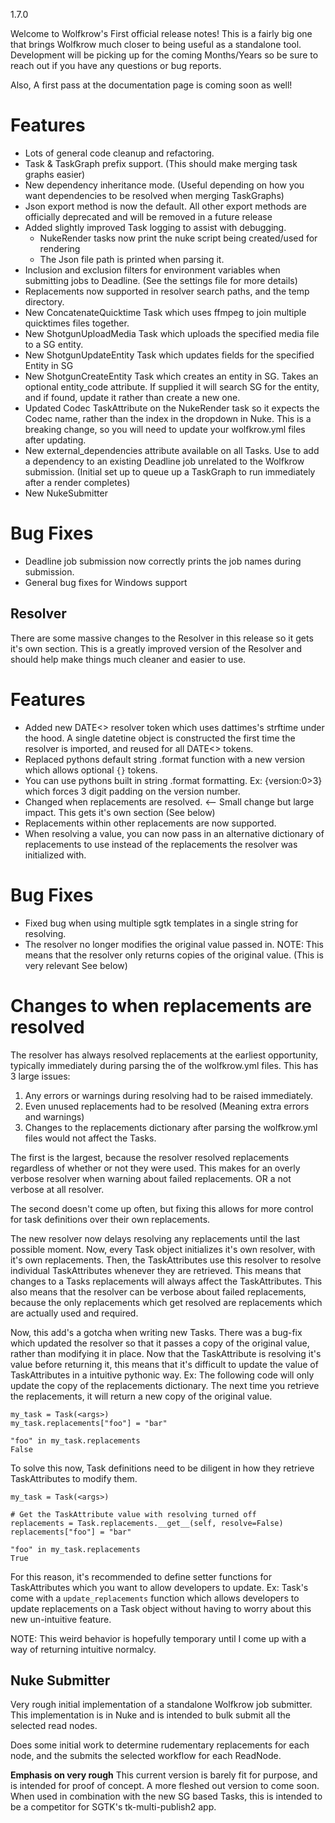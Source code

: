 1.7.0

Welcome to Wolfkrow's First official release notes! This is a fairly big one that brings Wolfkrow much closer to being useful as a standalone tool.
Development will be picking up for the coming Months/Years so be sure to reach out if you have any questions or bug reports.

Also, A first pass at the documentation page is coming soon as well!

# Features

* Lots of general code cleanup and refactoring.
* Task & TaskGraph prefix support. (This should make merging task graphs easier)
* New dependency inheritance mode. (Useful depending on how you want dependencies to be resolved when merging TaskGraphs)
* Json export method is now the default. All other export methods are officially deprecated and will be removed in a future release
* Added slightly improved Task logging to assist with debugging.
    * NukeRender tasks now print the nuke script being created/used for rendering
    * The Json file path is printed when parsing it.
* Inclusion and exclusion filters for environment variables when submitting jobs to Deadline. (See the settings file for more details)
* Replacements now supported in resolver search paths, and the temp directory.
* New ConcatenateQuicktime Task which uses ffmpeg to join multiple quicktimes files together.
* New ShotgunUploadMedia Task which uploads the specified media file to a SG entity.
* New ShotgunUpdateEntity Task which updates fields for the specified Entity in SG
* New ShotgunCreateEntity Task which creates an entity in SG. Takes an optional entity_code attribute. If supplied it will search SG for the entity, and if found, update it rather than create a new one.
* Updated Codec TaskAttribute on the NukeRender task so it expects the Codec name, rather than the index in the dropdown in Nuke. This is a breaking change, so you will need to update your wolfkrow.yml files after updating.
* New external_dependencies attribute available on all Tasks. Use to add a dependency to an existing Deadline job unrelated to the Wolfkrow submission. (Initial set up to queue up a TaskGraph to run immediately after a render completes)
* New NukeSubmitter

# Bug Fixes

* Deadline job submission now correctly prints the job names during submission.
* General bug fixes for Windows support

## Resolver

There are some massive changes to the Resolver in this release so it gets it's own section. This is a greatly improved version of the Resolver and should help make things much cleaner and easier to use.

# Features
* Added new DATE<> resolver token which uses dattimes's strftime under the hood. A single datetine object is constructed the first time the resolver is imported, and reused for all DATE<> tokens.
* Replaced pythons default string .format function with a new version which allows optional `{}` tokens.
* You can use pythons built in string .format formatting. Ex: {version:0>3} which forces 3 digit padding on the version number.
* Changed when replacements are resolved. <-- Small change but large impact. This gets it's own section (See below)
* Replacements within other replacements are now supported.
* When resolving a value, you can now pass in an alternative dictionary of replacements to use instead of the replacements the resolver was initialized with.

# Bug Fixes
* Fixed bug when using multiple sgtk templates in a single string for resolving.
* The resolver no longer modifies the original value passed in.
NOTE: This means that the resolver only returns copies of the original value. (This is very relevant See below)

# Changes to when replacements are resolved

The resolver has always resolved replacements at the earliest opportunity, typically immediately during parsing the of the wolfkrow.yml files.
This has 3 large issues:
1. Any errors or warnings during resolving had to be raised immediately.
2. Even unused replacements had to be resolved (Meaning extra errors and warnings)
3. Changes to the replacements dictionary after parsing the wolfkrow.yml files would not affect the Tasks.

The first is the largest, because the resolver resolved replacements regardless of whether or not they were used. This makes for an overly verbose resolver when warning about failed replacements. OR a not verbose at all resolver.

The second doesn't come up often, but fixing this allows for more control for task definitions over their own replacements.

The new resolver now delays resolving any replacements until the last possible moment.
Now, every Task object initializes it's own resolver, with it's own replacements. Then, the TaskAttributes use this resolver to resolve individual TaskAttributes whenever they are retrieved.
This means that changes to a Tasks replacements will always affect the TaskAttributes. This also means that the resolver can be verbose about failed replacements, because the only replacements which get resolved are replacements which are actually used and required.

Now, this add's a gotcha when writing new Tasks. There was a bug-fix which updated the resolver so that it passes a copy of the original value, rather than modifying it in place. Now that the TaskAttribute is resolving it's value before returning it, this means that it's difficult to update the value of TaskAttributes in a intuitive pythonic way. Ex: The following code will only update the copy of the replacements dictionary. The next time you retrieve the replacements, it will return a new copy of the original value.
```
my_task = Task(<args>)
my_task.replacements["foo"] = "bar"

"foo" in my_task.replacements
False
```
To solve this now, Task definitions need to be diligent in how they retrieve TaskAttributes to modify them.
```
my_task = Task(<args>)

# Get the TaskAttribute value with resolving turned off
replacements = Task.replacements.__get__(self, resolve=False)
replacements["foo"] = "bar"

"foo" in my_task.replacements
True
```
For this reason, it's recommended to define setter functions for TaskAttributes which you want to allow developers to update.
Ex: Task's come with a `update_replacements` function which allows developers to update replacements on a Task object without having to worry about this new un-intuitive feature.

NOTE: This weird behavior is hopefully temporary until I come up with a way of returning intuitive normalcy.

## Nuke Submitter

Very rough initial implementation of a standalone Wolfkrow job submitter. This implementation is in Nuke and is intended to bulk submit all the selected read nodes.

Does some initial work to determine rudementary replacements for each node, and the submits the selected workflow for each ReadNode.

**Emphasis on very rough** This current version is barely fit for purpose, and is intended for proof of concept. A more fleshed out version to come soon. 
When used in combination with the new SG based Tasks, this is intended to be a competitor for SGTK's tk-multi-publish2 app. 